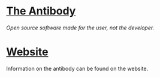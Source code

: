 # [The Antibody](https://the-antibody.github.io/website)
<i>Open source software made for the user, not the developer.</i>

# [Website](https://the-antibody.github.io/website)
Information on the antibody can be found on the website.
